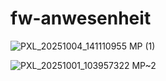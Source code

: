 # fw-anwesenheit

![PXL_20251004_141110955 MP (1)](https://github.com/user-attachments/assets/afffd664-507d-439a-a428-2477b2fe4de2)

![PXL_20251001_103957322 MP~2](https://github.com/user-attachments/assets/8bc182df-a93d-4923-b8d8-88b56d1aa441)

